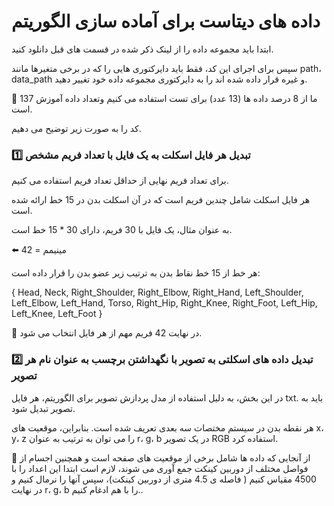 # داده های دیتاست برای آماده سازی الگوریتم

ابتدا باید مجموعه داده را از لینک ذکر شده در قسمت های قبل دانلود کنید.

 سپس برای اجرای این کد، فقط باید دایرکتوری هایی را که در برخی متغیرها مانند path، data_path و غیره قرار داده شده اند را به دایرکتوری مجموعه داده خود تغییر دهید.

📌 ما از 8 درصد داده ها (13 عدد) برای تست استفاده می کنیم  وتعداد داده آموزش 137 است.

کد را به صورت زیر توضیح می دهیم.

### 1️⃣ تبدیل هر فایل اسکلت به یک فایل با تعداد فریم مشخص

برای تعداد فریم نهایی از حداقل تعداد فریم استفاده می کنیم.

 هر فایل اسکلت شامل چندین فریم است که در آن اسکلت بدن در 15 خط ارائه شده است.

 به عنوان مثال، یک فایل با 30 فریم، دارای 30 * 15 خط است.

 ⬅️ مینیمم = 42

 هر خط از 15 خط نقاط بدن به ترتیب زیر عضو بدن را قرار داده است:

{ Head, Neck, Right_Shoulder, Right_Elbow, Right_Hand, Left_Shoulder, Left_Elbow, Left_Hand, Torso, Right_Hip, Right_Knee, Right_Foot, Left_Hip, Left_Knee, Left_Foot }

📌 در نهایت 42 فریم مهم از هر فایل انتخاب می شود.

###  2️⃣ تبدیل داده های اسکلتی به تصویر با نگهداشتن برچسب به عنوان نام هر تصویر

در این بخش، به دلیل استفاده از مدل پردازش تصویر برای الگوریتم، هر فایل txt. باید به تصویر تبدیل شود.

 هر نقطه بدن در سیستم مختصات سه بعدی تعریف شده است.  بنابراین، موقعیت های x، y، z را می توان به ترتیب به عنوان r، g، b در یک تصویر RGB استفاده کرد.

 📌 از آنجایی که داده ها شامل برخی از موقعیت های صفحه است و همچنین اجسام از فواصل مختلف از دوربین کینکت جمع آوری می شوند، لازم است ابتدا این اعداد را با 4500 مقیاس کنیم ( فاصله ی 4.5 متری از دوربین کینکت)، سپس آنها را نرمال کنیم و در نهایت r، g، b را با هم ادغام کنیم..
